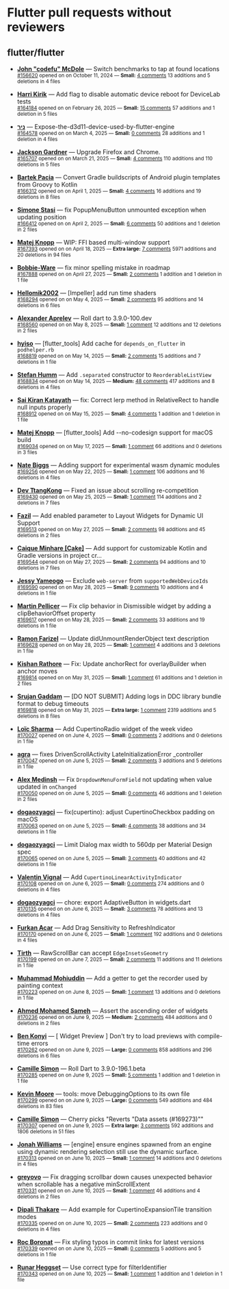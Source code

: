 # Flutter pull requests without reviewers

## flutter/flutter

* **[John "codefu" McDole](https://github.com/jtmcdole)** &mdash; Switch benchmarks to tap at found locations<br />
  <sub>[#156620](https://github.com/flutter/flutter/pull/156620) opened on on October 11, 2024 &mdash; **Small:** [4 comments](https://github.com/flutter/flutter/pull/156620) 13 additions and 5 deletions in 4 files</sub><br />

* **[Harri Kirik](https://github.com/harri35)** &mdash; Add flag to disable automatic device reboot for DeviceLab tests<br />
  <sub>[#164184](https://github.com/flutter/flutter/pull/164184) opened on on February 26, 2025 &mdash; **Small:** [15 comments](https://github.com/flutter/flutter/pull/164184) 57 additions and 1 deletion in 5 files</sub><br />

* **[ניר](https://github.com/nrbnlulu)** &mdash; Expose-the-d3d11-device-used-by-flutter-engine<br />
  <sub>[#164578](https://github.com/flutter/flutter/pull/164578) opened on on March 4, 2025 &mdash; **Small:** [0 comments](https://github.com/flutter/flutter/pull/164578) 28 additions and 1 deletion in 4 files</sub><br />

* **[Jackson Gardner](https://github.com/eyebrowsoffire)** &mdash; Upgrade Firefox and Chrome.<br />
  <sub>[#165707](https://github.com/flutter/flutter/pull/165707) opened on on March 21, 2025 &mdash; **Small:** [4 comments](https://github.com/flutter/flutter/pull/165707) 110 additions and 110 deletions in 5 files</sub><br />

* **[Bartek Pacia](https://github.com/bartekpacia)** &mdash; Convert Gradle buildscripts of Android plugin templates from Groovy to Kotlin<br />
  <sub>[#166312](https://github.com/flutter/flutter/pull/166312) opened on on April 1, 2025 &mdash; **Small:** [4 comments](https://github.com/flutter/flutter/pull/166312) 16 additions and 19 deletions in 8 files</sub><br />

* **[Simone Stasi](https://github.com/sstasi95)** &mdash; fix PopupMenuButton unmounted exception when updating position<br />
  <sub>[#166412](https://github.com/flutter/flutter/pull/166412) opened on on April 2, 2025 &mdash; **Small:** [6 comments](https://github.com/flutter/flutter/pull/166412) 50 additions and 1 deletion in 2 files</sub><br />

* **[Matej Knopp](https://github.com/knopp)** &mdash; WIP: FFI based multi-window support<br />
  <sub>[#167393](https://github.com/flutter/flutter/pull/167393) opened on on April 18, 2025 &mdash; **Extra large:** [7 comments](https://github.com/flutter/flutter/pull/167393) 5971 additions and 20 deletions in 94 files</sub><br />

* **[Bobbie-Ware](https://github.com/Bobbie-Ware)** &mdash; fix minor spelling mistake in roadmap<br />
  <sub>[#167888](https://github.com/flutter/flutter/pull/167888) opened on on April 27, 2025 &mdash; **Small:** [2 comments](https://github.com/flutter/flutter/pull/167888) 1 addition and 1 deletion in 1 file</sub><br />

* **[Hellomik2002](https://github.com/Hellomik2002)** &mdash; [Impeller] add run time shaders<br />
  <sub>[#168294](https://github.com/flutter/flutter/pull/168294) opened on on May 4, 2025 &mdash; **Small:** [2 comments](https://github.com/flutter/flutter/pull/168294) 95 additions and 14 deletions in 6 files</sub><br />

* **[Alexander Aprelev](https://github.com/aam)** &mdash; Roll dart to 3.9.0-100.dev<br />
  <sub>[#168560](https://github.com/flutter/flutter/pull/168560) opened on on May 8, 2025 &mdash; **Small:** [1 comment](https://github.com/flutter/flutter/pull/168560) 12 additions and 12 deletions in 2 files</sub><br />

* **[hyiso](https://github.com/hyiso)** &mdash; [flutter_tools] Add cache for `depends_on_flutter` in `podhelper.rb`<br />
  <sub>[#168819](https://github.com/flutter/flutter/pull/168819) opened on on May 14, 2025 &mdash; **Small:** [2 comments](https://github.com/flutter/flutter/pull/168819) 15 additions and 7 deletions in 1 file</sub><br />

* **[Stefan Humm](https://github.com/Fintasys)** &mdash; Add `.separated` constructor to `ReorderableListView`<br />
  <sub>[#168834](https://github.com/flutter/flutter/pull/168834) opened on on May 14, 2025 &mdash; **Medium:** [48 comments](https://github.com/flutter/flutter/pull/168834) 417 additions and 8 deletions in 4 files</sub><br />

* **[Sai Kiran Katayath](https://github.com/Katayath-Sai-Kiran)** &mdash; fix: Correct lerp method in RelativeRect to handle null inputs properly<br />
  <sub>[#168912](https://github.com/flutter/flutter/pull/168912) opened on on May 15, 2025 &mdash; **Small:** [4 comments](https://github.com/flutter/flutter/pull/168912) 1 addition and 1 deletion in 1 file</sub><br />

* **[Matej Knopp](https://github.com/knopp)** &mdash; [flutter_tools] Add --no-codesign support for macOS build<br />
  <sub>[#169034](https://github.com/flutter/flutter/pull/169034) opened on on May 17, 2025 &mdash; **Small:** [1 comment](https://github.com/flutter/flutter/pull/169034) 66 additions and 0 deletions in 3 files</sub><br />

* **[Nate Biggs](https://github.com/biggs0125)** &mdash; Adding support for experimental wasm dynamic modules<br />
  <sub>[#169256](https://github.com/flutter/flutter/pull/169256) opened on on May 22, 2025 &mdash; **Small:** [1 comment](https://github.com/flutter/flutter/pull/169256) 106 additions and 16 deletions in 4 files</sub><br />

* **[Dev TtangKong](https://github.com/MTtankkeo)** &mdash; Fixed an issue about scrolling re-competition<br />
  <sub>[#169430](https://github.com/flutter/flutter/pull/169430) opened on on May 25, 2025 &mdash; **Small:** [1 comment](https://github.com/flutter/flutter/pull/169430) 114 additions and 2 deletions in 7 files</sub><br />

* **[Fazil](https://github.com/fazil-kp)** &mdash; Add enabled parameter to Layout Widgets for Dynamic UI Support<br />
  <sub>[#169513](https://github.com/flutter/flutter/pull/169513) opened on on May 27, 2025 &mdash; **Small:** [2 comments](https://github.com/flutter/flutter/pull/169513) 98 additions and 45 deletions in 2 files</sub><br />

* **[Caique Minhare [Cake]](https://github.com/ca-ke)** &mdash; Add support for customizable Kotlin and Gradle versions in project cr…<br />
  <sub>[#169544](https://github.com/flutter/flutter/pull/169544) opened on on May 27, 2025 &mdash; **Small:** [2 comments](https://github.com/flutter/flutter/pull/169544) 94 additions and 10 deletions in 7 files</sub><br />

* **[Jessy Yameogo](https://github.com/jyameo)** &mdash; Exclude `web-server` from `supportedWebDeviceIds`<br />
  <sub>[#169590](https://github.com/flutter/flutter/pull/169590) opened on on May 28, 2025 &mdash; **Small:** [9 comments](https://github.com/flutter/flutter/pull/169590) 10 additions and 4 deletions in 1 file</sub><br />

* **[Martin Pellicer](https://github.com/martinpelli)** &mdash; Fix clip behavior in Dismissible widget by adding a clipBehaviorOffset property<br />
  <sub>[#169617](https://github.com/flutter/flutter/pull/169617) opened on on May 28, 2025 &mdash; **Small:** [2 comments](https://github.com/flutter/flutter/pull/169617) 33 additions and 19 deletions in 1 file</sub><br />

* **[Ramon Farizel](https://github.com/RamonFarizel)** &mdash; Update didUnmountRenderObject text description<br />
  <sub>[#169628](https://github.com/flutter/flutter/pull/169628) opened on on May 28, 2025 &mdash; **Small:** [1 comment](https://github.com/flutter/flutter/pull/169628) 4 additions and 3 deletions in 1 file</sub><br />

* **[Kishan Rathore](https://github.com/rkishan516)** &mdash; Fix: Update anchorRect for overlayBuilder when anchor moves<br />
  <sub>[#169814](https://github.com/flutter/flutter/pull/169814) opened on on May 31, 2025 &mdash; **Small:** [1 comment](https://github.com/flutter/flutter/pull/169814) 61 additions and 1 deletion in 2 files</sub><br />

* **[Srujan Gaddam](https://github.com/srujzs)** &mdash; [DO NOT SUBMIT] Adding logs in DDC library bundle format to debug timeouts<br />
  <sub>[#169818](https://github.com/flutter/flutter/pull/169818) opened on on May 31, 2025 &mdash; **Extra large:** [1 comment](https://github.com/flutter/flutter/pull/169818) 2319 additions and 5 deletions in 8 files</sub><br />

* **[Loïc Sharma](https://github.com/loic-sharma)** &mdash; Add CupertinoRadio widget of the week video<br />
  <sub>[#170027](https://github.com/flutter/flutter/pull/170027) opened on on June 4, 2025 &mdash; **Small:** [0 comments](https://github.com/flutter/flutter/pull/170027) 2 additions and 0 deletions in 1 file</sub><br />

* **[agra](https://github.com/agrapine)** &mdash; fixes DrivenScrollActivity LateInitializationError _controller<br />
  <sub>[#170047](https://github.com/flutter/flutter/pull/170047) opened on on June 5, 2025 &mdash; **Small:** [2 comments](https://github.com/flutter/flutter/pull/170047) 3 additions and 5 deletions in 1 file</sub><br />

* **[Alex Medinsh](https://github.com/alex-medinsh)** &mdash; Fix `DropdownMenuFormField` not updating when value updated in `onChanged`<br />
  <sub>[#170050](https://github.com/flutter/flutter/pull/170050) opened on on June 5, 2025 &mdash; **Small:** [0 comments](https://github.com/flutter/flutter/pull/170050) 46 additions and 1 deletion in 2 files</sub><br />

* **[dogaozyagci](https://github.com/dogaozyagci)** &mdash; fix(cupertino): adjust CupertinoCheckbox padding on macOS<br />
  <sub>[#170063](https://github.com/flutter/flutter/pull/170063) opened on on June 5, 2025 &mdash; **Small:** [4 comments](https://github.com/flutter/flutter/pull/170063) 38 additions and 34 deletions in 1 file</sub><br />

* **[dogaozyagci](https://github.com/dogaozyagci)** &mdash; Limit Dialog max width to 560dp per Material Design spec<br />
  <sub>[#170065](https://github.com/flutter/flutter/pull/170065) opened on on June 5, 2025 &mdash; **Small:** [3 comments](https://github.com/flutter/flutter/pull/170065) 40 additions and 42 deletions in 1 file</sub><br />

* **[Valentin Vignal](https://github.com/ValentinVignal)** &mdash; Add `CupertinoLinearActivityIndicator`<br />
  <sub>[#170108](https://github.com/flutter/flutter/pull/170108) opened on on June 6, 2025 &mdash; **Small:** [0 comments](https://github.com/flutter/flutter/pull/170108) 274 additions and 0 deletions in 4 files</sub><br />

* **[dogaozyagci](https://github.com/dogaozyagci)** &mdash; chore: export AdaptiveButton in widgets.dart<br />
  <sub>[#170135](https://github.com/flutter/flutter/pull/170135) opened on on June 6, 2025 &mdash; **Small:** [3 comments](https://github.com/flutter/flutter/pull/170135) 78 additions and 13 deletions in 4 files</sub><br />

* **[Furkan Acar](https://github.com/AcarFurkan)** &mdash; Add Drag Sensitivity to RefreshIndicator<br />
  <sub>[#170170](https://github.com/flutter/flutter/pull/170170) opened on on June 6, 2025 &mdash; **Small:** [1 comment](https://github.com/flutter/flutter/pull/170170) 192 additions and 0 deletions in 4 files</sub><br />

* **[Tirth](https://github.com/piedcipher)** &mdash; RawScrollBar can accept `EdgeInsetsGeometry`<br />
  <sub>[#170199](https://github.com/flutter/flutter/pull/170199) opened on on June 7, 2025 &mdash; **Small:** [2 comments](https://github.com/flutter/flutter/pull/170199) 11 additions and 11 deletions in 1 file</sub><br />

* **[Muhammad Mohiuddin](https://github.com/MohiuddinM)** &mdash; Add a getter to get the recorder used by painting context<br />
  <sub>[#170223](https://github.com/flutter/flutter/pull/170223) opened on on June 8, 2025 &mdash; **Small:** [1 comment](https://github.com/flutter/flutter/pull/170223) 13 additions and 0 deletions in 1 file</sub><br />

* **[Ahmed Mohamed Sameh](https://github.com/ahmedsameha1)** &mdash; Assert the ascending order of widgets<br />
  <sub>[#170236](https://github.com/flutter/flutter/pull/170236) opened on on June 9, 2025 &mdash; **Medium:** [2 comments](https://github.com/flutter/flutter/pull/170236) 484 additions and 0 deletions in 2 files</sub><br />

* **[Ben Konyi](https://github.com/bkonyi)** &mdash; [ Widget Preview ] Don't try to load previews with compile-time errors<br />
  <sub>[#170262](https://github.com/flutter/flutter/pull/170262) opened on on June 9, 2025 &mdash; **Large:** [0 comments](https://github.com/flutter/flutter/pull/170262) 858 additions and 296 deletions in 6 files</sub><br />

* **[Camille Simon](https://github.com/camsim99)** &mdash; Roll Dart to 3.9.0-196.1.beta<br />
  <sub>[#170285](https://github.com/flutter/flutter/pull/170285) opened on on June 9, 2025 &mdash; **Small:** [5 comments](https://github.com/flutter/flutter/pull/170285) 1 addition and 1 deletion in 1 file</sub><br />

* **[Kevin Moore](https://github.com/kevmoo)** &mdash; tools: move DebuggingOptions to its own file<br />
  <sub>[#170299](https://github.com/flutter/flutter/pull/170299) opened on on June 9, 2025 &mdash; **Large:** [0 comments](https://github.com/flutter/flutter/pull/170299) 549 additions and 484 deletions in 83 files</sub><br />

* **[Camille Simon](https://github.com/camsim99)** &mdash; Cherry picks "Reverts "Data assets (#169273)""<br />
  <sub>[#170307](https://github.com/flutter/flutter/pull/170307) opened on on June 9, 2025 &mdash; **Extra large:** [3 comments](https://github.com/flutter/flutter/pull/170307) 592 additions and 1806 deletions in 51 files</sub><br />

* **[Jonah Williams](https://github.com/jonahwilliams)** &mdash; [engine] ensure engines spawned from an engine using dynamic rendering selection still use the dynamic surface.<br />
  <sub>[#170313](https://github.com/flutter/flutter/pull/170313) opened on on June 10, 2025 &mdash; **Small:** [1 comment](https://github.com/flutter/flutter/pull/170313) 14 additions and 0 deletions in 4 files</sub><br />

* **[greyovo](https://github.com/greyovo)** &mdash; Fix dragging scrollbar down causes unexpected behavior when scrollable has a negative minScrollExtent<br />
  <sub>[#170331](https://github.com/flutter/flutter/pull/170331) opened on on June 10, 2025 &mdash; **Small:** [1 comment](https://github.com/flutter/flutter/pull/170331) 46 additions and 4 deletions in 2 files</sub><br />

* **[Dipali Thakare](https://github.com/thakaredipali)** &mdash; Add example for CupertinoExpansionTile transition modes<br />
  <sub>[#170335](https://github.com/flutter/flutter/pull/170335) opened on on June 10, 2025 &mdash; **Small:** [2 comments](https://github.com/flutter/flutter/pull/170335) 223 additions and 0 deletions in 4 files</sub><br />

* **[Roc Boronat](https://github.com/rocboronat)** &mdash; Fix styling typos in commit links for latest versions<br />
  <sub>[#170339](https://github.com/flutter/flutter/pull/170339) opened on on June 10, 2025 &mdash; **Small:** [0 comments](https://github.com/flutter/flutter/pull/170339) 5 additions and 5 deletions in 1 file</sub><br />

* **[Runar Heggset](https://github.com/runarheggset)** &mdash; Use correct type for filterIdentifier<br />
  <sub>[#170343](https://github.com/flutter/flutter/pull/170343) opened on on June 10, 2025 &mdash; **Small:** [1 comment](https://github.com/flutter/flutter/pull/170343) 1 addition and 1 deletion in 1 file</sub><br />

